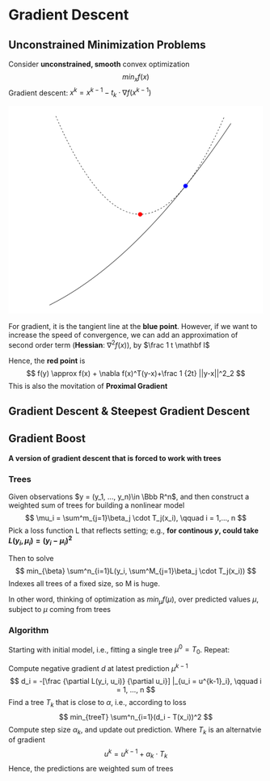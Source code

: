 # Gradient Descent

## Unconstrained Minimization Problems

Consider **unconstrained, smooth** convex optimization
$$
min_x f(x)
$$
Gradient descent: $x^k = x^{k-1} - t_k\cdot \nabla f(x^{k-1})$

![](assets/gradient.png)

For gradient, it is the tangient line at the **blue point**. However, if we want to increase the speed of convergence, we can add an approximation of second order term (**Hessian**: $\nabla^2 f(x)$), by $\frac 1 t \mathbf I$

Hence, the **red point** is
$$
f(y) \approx f(x) + \nabla f(x)^T(y-x)+\frac 1 {2t} ||y-x||^2_2
$$
This is also the movitation of **Proximal Gradient**

## Gradient Descent & Steepest Gradient Descent

## Gradient Boost

**A version of gradient descent that is forced to work with trees**

### Trees

Given observations $y = (y_1, ..., y_n)\in \Bbb R^n$,  and then construct a weighted sum of trees for building a nonlinear model
$$
\mu_i = \sum^m_{j=1}\beta_j \cdot T_j(x_i), \qquad i = 1,..., n
$$
Pick a loss function L that reflects setting; e.g., **for continous $y$, could take $L(y_i, \mu_i) = (y_i - \mu_i)^2$**

Then to solve
$$
min_{\beta} \sum^n_{i=1}L(y_i, \sum^M_{j=1}\beta_j \cdot T_j(x_i))
$$
Indexes all trees of a fixed size, so M is huge.

In other word, thinking of optimization as $min_\mu f(\mu)$, over predicted values $\mu$, subject to $\mu$ coming from trees

### Algorithm

Starting with initial model, i.e., fitting a single tree $\mu^0 = T_0$. Repeat:

Compute negative gradient $d$ at latest prediction $\mu^{k-1}$
$$
d_i = -[\frac {\partial L(y_i, u_i)} {\partial u_i}] |_{u_i = u^{k-1}_i}, \qquad i = 1, ..., n
$$
Find a tree $T_k$ that is close to $\alpha$, i.e., according to loss
$$
min_{treeT} \sum^n_{i=1}(d_i - T(x_i))^2
$$
Compute step size $\alpha_k$, and update out prediction. Where $T_k$ is an alternatvie of gradient
$$
u^k = u^{k-1} + \alpha_k \cdot T_k
$$
Hence, the predictions are weighted sum of trees